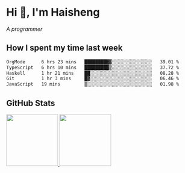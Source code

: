 
# Hi 👋, I'm Haisheng

*A programmer*

<!---
## What I'm reading

[Reading list](https://freizl.github.io/info/books.html)
-->

## How I spent my time last week

<!--START_SECTION:waka-->

```txt
OrgMode      6 hrs 23 mins   █████████▓░░░░░░░░░░░░░░░   39.01 %
TypeScript   6 hrs 10 mins   █████████▒░░░░░░░░░░░░░░░   37.72 %
Haskell      1 hr 21 mins    ██░░░░░░░░░░░░░░░░░░░░░░░   08.28 %
Git          1 hr 3 mins     █▓░░░░░░░░░░░░░░░░░░░░░░░   06.46 %
JavaScript   19 mins         ▒░░░░░░░░░░░░░░░░░░░░░░░░   01.98 %
```

<!--END_SECTION:waka-->

## GitHub Stats

<a href="https://github.com/hw202207">
  <img height="137px" src="https://github-readme-stats.vercel.app/api?username=freizl&hide_title=false&hide_border=true&show_icons=true&include_all_commits=true&count_private=true&line_height=21&theme=" />
  <img height="137px" src="https://github-readme-stats.vercel.app/api/top-langs/?username=freizl&hide_title=true&hide_border=true&layout=compact&langs_count=6&theme=" />
</a>
